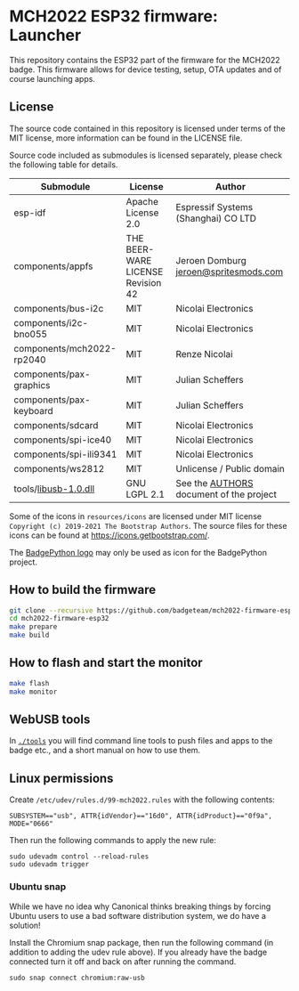 # MCH2022 ESP32 firmware: Launcher

This repository contains the ESP32 part of the firmware for the MCH2022 badge. This firmware allows for device testing, setup, OTA updates and of course launching apps.

## License

The source code contained in this repository is licensed under terms of the MIT license, more information can be found in the LICENSE file.

Source code included as submodules is licensed separately, please check the following table for details.

| Submodule                   | License                           | Author                                                                                          |
|-----------------------------|-----------------------------------|-------------------------------------------------------------------------------------------------|
| esp-idf                     | Apache License 2.0                | Espressif Systems (Shanghai) CO LTD                                                             |
| components/appfs            | THE BEER-WARE LICENSE Revision 42 | Jeroen Domburg <jeroen@spritesmods.com>                                                         |
| components/bus-i2c          | MIT                               | Nicolai Electronics                                                                             |
| components/i2c-bno055       | MIT                               | Nicolai Electronics                                                                             |
| components/mch2022-rp2040   | MIT                               | Renze Nicolai                                                                                   |
| components/pax-graphics     | MIT                               | Julian Scheffers                                                                                |
| components/pax-keyboard     | MIT                               | Julian Scheffers                                                                                |
| components/sdcard           | MIT                               | Nicolai Electronics                                                                             |
| components/spi-ice40        | MIT                               | Nicolai Electronics                                                                             |
| components/spi-ili9341      | MIT                               | Nicolai Electronics                                                                             |
| components/ws2812           | MIT                               | Unlicense / Public domain                                                                       |
| tools/[libusb-1.0.dll]      | GNU LGPL 2.1                      | See the [AUTHORS](https://github.com/libusb/libusb/blob/master/AUTHORS) document of the project |

[libusb-1.0.dll]: https://libusb.info

Some of the icons in `resources/icons` are licensed under MIT license `Copyright (c) 2019-2021 The Bootstrap Authors`. The source files for these icons can be found at https://icons.getbootstrap.com/.

The [BadgePython logo](resources/icons/python.png) may only be used as icon for the BadgePython project.

## How to build the firmware
```sh
git clone --recursive https://github.com/badgeteam/mch2022-firmware-esp32
cd mch2022-firmware-esp32
make prepare
make build
```

## How to flash and start the monitor
```sh
make flash
make monitor
```

## WebUSB tools
In [`./tools`](./tools/) you will find command line tools to push files and apps to the badge etc., and a short manual on how to use them.

## Linux permissions
Create `/etc/udev/rules.d/99-mch2022.rules` with the following contents:

```
SUBSYSTEM=="usb", ATTR{idVendor}=="16d0", ATTR{idProduct}=="0f9a", MODE="0666"
```

Then run the following commands to apply the new rule:

```
sudo udevadm control --reload-rules
sudo udevadm trigger
```

### Ubuntu snap
While we have no idea why Canonical thinks breaking things by forcing Ubuntu users to use a bad software distribution system, we do have a solution!

Install the Chromium snap package, then run the following command (in addition to adding the udev rule above). If you already have the badge connected turn it off and back on after running the command.

```
sudo snap connect chromium:raw-usb
```
